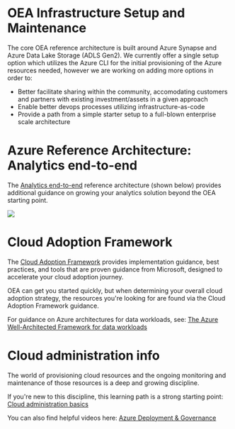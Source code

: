 # OEA Infrastructure Setup and Maintenance
The core OEA reference architecture is built around Azure Synapse and Azure Data Lake Storage (ADLS Gen2).
We currently offer a single setup option which utilizes the Azure CLI for the initial provisioning of the Azure resources needed, however we are working on adding more options in order to:
- Better facilitate sharing within the community, accomodating customers and partners with existing investment/assets in a given approach
- Enable better devops processes utilizing infrastructure-as-code
- Provide a path from a simple starter setup to a full-blown enterprise scale architecture

# Azure Reference Architecture: Analytics end-to-end
The [Analytics end-to-end](https://docs.microsoft.com/en-us/azure/architecture/example-scenario/dataplate2e/data-platform-end-to-end) reference architecture (shown below) provides additional guidance on growing your analytics solution beyond the OEA starting point.

<img src="https://docs.microsoft.com/en-us/azure/architecture/example-scenario/dataplate2e/media/azure-analytics-end-to-end.png">


# Cloud Adoption Framework
The [Cloud Adoption Framework](https://docs.microsoft.com/en-us/azure/cloud-adoption-framework/) provides implementation guidance, best practices, and tools that are proven guidance from Microsoft, designed to accelerate your cloud adoption journey.

OEA can get you started quickly, but when determining your overall cloud adoption strategy, the resources you're looking for are found via the Cloud Adoption Framework guidance.

For guidance on Azure architectures for data workloads, see: [The Azure Well-Architected Framework for data workloads](https://docs.microsoft.com/en-us/azure/cloud-adoption-framework/scenarios/data-management/well-architected-framework)

# Cloud administration info
The world of provisioning cloud resources and the ongoing monitoring and maintenance of those resources is a deep and growing discipline.

If you're new to this discipline, this learning path is a strong starting point: [Cloud administration basics](https://docs.microsoft.com/en-us/learn/paths/cmu-admin/)

You can also find helpful videos here: [Azure Deployment & Governance](https://www.youtube.com/channel/UCZZ3-oMrVI5ssheMzaWC4uQ/videos)
